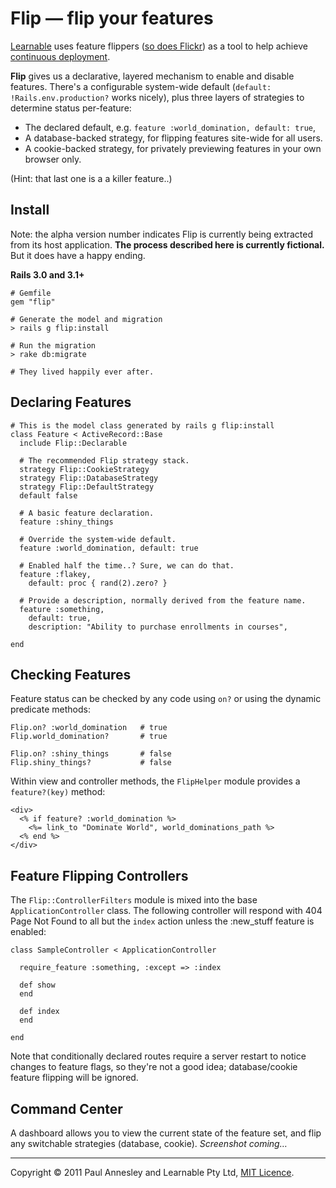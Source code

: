 Flip &mdash; flip your features
================

[Learnable](https://learnable.com) uses feature flippers ([so does Flickr](http://code.flickr.com/blog/2009/12/02/flipping-out/)) as a tool to help achieve [continuous deployment](http://timothyfitz.wordpress.com/2009/02/10/continuous-deployment-at-imvu-doing-the-impossible-fifty-times-a-day/).

**Flip** gives us a declarative, layered mechanism to enable and disable features. There's a configurable system-wide default (`default: !Rails.env.production?` works nicely), plus three layers of strategies to determine status per-feature:

* The declared default, e.g. `feature :world_domination, default: true`,
* A database-backed strategy, for flipping features site-wide for all users.
* A cookie-backed strategy, for privately previewing features in your own browser only.

(Hint: that last one is a a killer feature..)

Install
-------

Note: the alpha version number indicates Flip is currently being extracted from its host application. **The process described here is currently fictional.** But it does have a happy ending.

**Rails 3.0 and 3.1+**

    # Gemfile
    gem "flip"
    
    # Generate the model and migration
    > rails g flip:install
    
    # Run the migration
    > rake db:migrate

    # They lived happily ever after.


Declaring Features
------------------

    # This is the model class generated by rails g flip:install
    class Feature < ActiveRecord::Base
      include Flip::Declarable

      # The recommended Flip strategy stack.
      strategy Flip::CookieStrategy
      strategy Flip::DatabaseStrategy
      strategy Flip::DefaultStrategy
      default false
    
      # A basic feature declaration.
      feature :shiny_things

      # Override the system-wide default.
      feature :world_domination, default: true

      # Enabled half the time..? Sure, we can do that.
      feature :flakey,
        default: proc { rand(2).zero? }

      # Provide a description, normally derived from the feature name.
      feature :something,
        default: true,
        description: "Ability to purchase enrollments in courses",
    
    end


Checking Features
-----------------

Feature status can be checked by any code using `on?` or using the dynamic predicate methods:

    Flip.on? :world_domination   # true
    Flip.world_domination?       # true
    
    Flip.on? :shiny_things       # false
    Flip.shiny_things?           # false

Within view and controller methods, the `FlipHelper` module provides a `feature?(key)` method:

    <div>
      <% if feature? :world_domination %>
        <%= link_to "Dominate World", world_dominations_path %>
      <% end %>
    </div>


Feature Flipping Controllers
----------------------------

The `Flip::ControllerFilters` module is mixed into the base `ApplicationController` class.  The following controller will respond with 404 Page Not Found to all but the `index` action unless the :new_stuff feature is enabled:

    class SampleController < ApplicationController
    
      require_feature :something, :except => :index
    
      def show
      end
    
      def index
      end
    
    end

Note that conditionally declared routes require a server restart to notice changes to feature flags, so they're not a good idea; database/cookie feature flipping will be ignored.


Command Center
--------------

A dashboard allows you to view the current state of the feature set, and flip any switchable strategies (database, cookie). *Screenshot coming&hellip;*


----
Copyright © 2011 Paul Annesley and Learnable Pty Ltd, [MIT Licence](http://www.opensource.org/licenses/mit-license.php).

